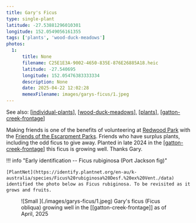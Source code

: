 ```yaml
---
title: Gary's Ficus
type: single-plant
latitude: -27.53881296010301
longitude: 152.0549056161355
tags: ['plants', 'wood-duck-meadows']
photos:
  1:
      title: None
      filename: C25E1E3A-9002-4650-835E-876E26885A18.heic
      latitude: -27.540695
      longitude: 152.05476383333334
      description: None
      date: 2025-04-22 12:02:28
      memexFilename: images/garys-ficus/1.jpeg
---
```


See also: [[individual-plants]], [[wood-duck-meadows]], [[plants]], [[gatton-creek-frontage]]

Making friends is one of the benefits of volunteering at [Redwood Park](https://fep.org.au/our-parks/redwood-park/) with the [Friends of the Escarpment Parks](https://fep.org.au). Friends who have surplus plants, including the odd ficus to give away. Planted in late 2024 in the [[gatton-creek-frontage]] this ficus is growing well. Thanks Gary.

!!! info "Early identification -- Ficus rubiginosa (Port Jackson fig)"

    [PlantNet](https://identify.plantnet.org/en-au/k-australia/species/Ficus%20rubiginosa%20Desf.%20ex%20Vent./data) identified the photo below as Ficus rubiginosa. To be revisited as it grows and fruits.

<figure markdown>
![Small ](./images/garys-ficus/1.jpeg)
<caption>Gary's ficus (Ficus obliqua) growing well in the [[gatton-creek-frontage]] as of April, 2025</caption>
</figure>


[//begin]: # "Autogenerated link references for markdown compatibility"
[individual-plants]: individual-plants "Individual plants"
[wood-duck-meadows]: ../wood-duck-meadows "Wood duck meadows"
[plants]: ../plants/plants "Plants"
[gatton-creek-frontage]: ../gatton-creek-frontage "Gatton creek frontage"
[//end]: # "Autogenerated link references"